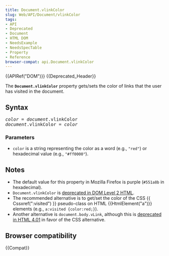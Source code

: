 ```yaml
---
title: Document.vlinkColor
slug: Web/API/Document/vlinkColor
tags:
- API
- Deprecated
- Document
- HTML DOM
- NeedsExample
- NeedsSpecTable
- Property
- Reference
browser-compat: api.Document.vlinkColor
---
```

<div>{{APIRef("DOM")}} {{Deprecated_Header}}</div>

<p>The <code><strong>Document.vlinkColor</strong></code> property gets/sets the color of
  links that the user has visited in the document.</p>

<h2 id="Syntax">Syntax</h2>

<pre class="brush: js"><em>color</em> = <em>document</em>.vlinkColor
<em>document</em>.vlinkColor = <em>color</em>
</pre>

<h3 id="Parameters">Parameters</h3>

<ul>
  <li><code>color</code> is a string representing the color as a word (e.g.,
    <code>"red"</code>) or hexadecimal value (e.g., <code>"#ff0000"</code>).</li>
</ul>

<h2 id="Notes">Notes</h2>

<ul>
  <li>The default value for this property in Mozilla Firefox is purple
    (<code>#551a8b</code> in hexadecimal).</li>
  <li><code>Document.vlinkColor</code> is <a class="external"
      href="https://www.w3.org/TR/DOM-Level-2-HTML/html.html#ID-26809268">deprecated in
      DOM Level 2 HTML</a>.</li>
  <li>The recommended alternative is to get/set the color of the CSS {{
    Cssxref(":visited") }} pseudo-class on HTML {{HtmlElement("a")}} elements (e.g.,
    <code>a:visited {color:red;}</code>).</li>
  <li>Another alternative is <code>document.body.vLink</code>, although this is <a
      class="external"
      href="https://www.w3.org/TR/html401/struct/global.html#adef-vlink">deprecated in
      HTML 4.01</a> in favor of the CSS alternative.</li>
</ul>

<h2 id="Browser_compatibility">Browser compatibility</h2>

<p>{{Compat}}</p>

